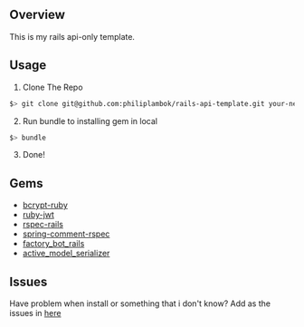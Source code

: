## Overview 
This is my rails api-only template. 

## Usage 
1. Clone The Repo 
  ```bash
  $> git clone git@github.com:philiplambok/rails-api-template.git your-new-project-name
  ```
2. Run bundle to installing gem in local 
  ```bash
  $> bundle 
  ```
3. Done!

## Gems
- [bcrypt-ruby](https://github.com/codahale/bcrypt-ruby)
- [ruby-jwt](https://github.com/jwt/ruby-jwt)
- [rspec-rails](https://github.com/rspec/rspec-rails)
- [spring-comment-rspec](https://github.com/jonleighton/spring-commands-rspec)
- [factory_bot_rails](https://github.com/thoughtbot/factory_bot_rails)
- [active_model_serializer](https://github.com/rails-api/active_model_serializers)

## Issues 
Have problem when install or something that i don't know? 
Add as the issues in [here](https://github.com/philiplambok/rails-api-template/issues)